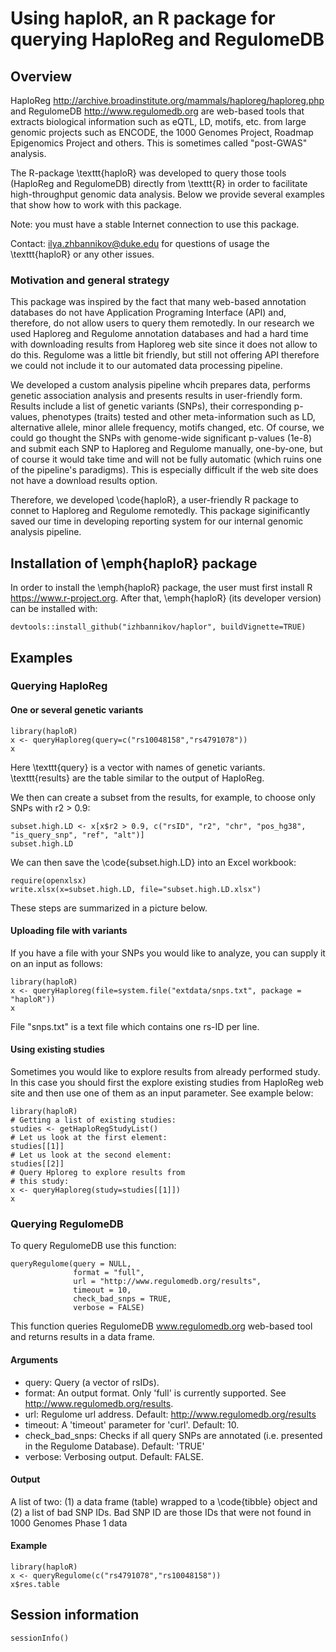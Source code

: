 # Using haploR, an R package for querying HaploReg and RegulomeDB

## Overview

HaploReg <http://archive.broadinstitute.org/mammals/haploreg/haploreg.php> and 
RegulomeDB <http://www.regulomedb.org>
are web-based tools that extracts biological information such as eQTL, 
LD, motifs, etc. from large genomic projects such as ENCODE, 
the 1000 Genomes Project, Roadmap Epigenomics Project and others. 
This is sometimes called "post-GWAS" analysis.

The R-package \texttt{haploR} was developed to query 
those tools (HaploReg and RegulomeDB) directly from 
\texttt{R} in order to facilitate high-throughput 
genomic data analysis. Below we provide several examples 
that show how to work with this package.

Note: you must have a stable Internet connection 
to use this package.

Contact: <ilya.zhbannikov@duke.edu> for questions of 
usage the \texttt{haploR} or any other issues.

### Motivation and general strategy

This package was inspired by the fact that many web-based annotation databases do not have Application Programing Interface (API) and, therefore, do not allow users to query them remotedly. In our research we used Haploreg and Regulome annotation databases and had a hard time with  downloading results from Haploreg web site since it does not allow to do this. Regulome was a little bit friendly, but still not offering API therefore we could not include it to our automated data processing pipeline. 

We developed a custom analysis pipeline whcih prepares data, performs genetic association analysis and presents results in user-friendly form. Results include a list of genetic variants (SNPs), their corresponding p-values, phenotypes (traits) tested and other meta-information such as LD, alternative allele, minor allele frequency, motifs changed, etc. Of course, we could go thought the SNPs with genome-wide significant p-values (1e-8) and submit each SNP to Haploreg and Regulome manually, one-by-one, but of course it would take time and will not be fully automatic (which ruins one of the pipeline's paradigms). This is especially difficult if the web site does not have a download results option.

Therefore, we developed \code{haploR}, a user-friendly R package to connet to Haploreg and Regulome remotedly. This package siginificantly saved our time in developing reporting system for our internal genomic analysis pipeline.



## Installation of \emph{haploR} package

In order to install the \emph{haploR} package, the user must first install R <https://www.r-project.org>. After that, \emph{haploR} (its developer version) can be installed with:

```{r, echo=TRUE, eval=FALSE}
devtools::install_github("izhbannikov/haplor", buildVignette=TRUE)
```





## Examples

### Querying HaploReg
#### One or several genetic variants

```{r, echo=TRUE, message=FALSE}
library(haploR)
x <- queryHaploreg(query=c("rs10048158","rs4791078"))
x
```

Here \texttt{query} is a vector with names of genetic variants. 
\texttt{results} are the table similar to the output of HaploReg.

We then can create a subset from the results, for example, to choose only SNPs with r2 > 0.9:

```{r, echo=TRUE, message=FALSE}
subset.high.LD <- x[x$r2 > 0.9, c("rsID", "r2", "chr", "pos_hg38", "is_query_snp", "ref", "alt")]
subset.high.LD
```

We can then save the \code{subset.high.LD} into an Excel workbook:

```{r, echo=TRUE, message=FALSE}
require(openxlsx)
write.xlsx(x=subset.high.LD, file="subset.high.LD.xlsx")
```

These steps are summarized in a picture below.



#### Uploading file with variants

If you have a file with your SNPs you would like 
to analyze, you can 
supply it on an input as follows:

```{r, echo=TRUE, message=FALSE}
library(haploR)
x <- queryHaploreg(file=system.file("extdata/snps.txt", package = "haploR"))
x
```

File "snps.txt" is a text file which contains one rs-ID per line.

#### Using existing studies

Sometimes you would like to explore results from 
already performed study. In this case you should 
first the explore existing studies from 
HaploReg web site and then use one of 
them as an input parameter. See example below:

```{r, echo=TRUE, message=FALSE}
library(haploR)
# Getting a list of existing studies:
studies <- getHaploRegStudyList()
# Let us look at the first element:
studies[[1]]
# Let us look at the second element:
studies[[2]]
# Query Hploreg to explore results from 
# this study:
x <- queryHaploreg(study=studies[[1]])
x
```

### Querying RegulomeDB

To query RegulomeDB use this function:
```
queryRegulome(query = NULL, 
              format = "full",
              url = "http://www.regulomedb.org/results", 
              timeout = 10,
              check_bad_snps = TRUE, 
              verbose = FALSE)
```

This function queries RegulomeDB www.regulomedb.org web-based tool and returns results in a data frame.

#### Arguments

* query: Query (a vector of rsIDs).
* format: An output format.  Only 'full' is currently supported. See http://www.regulomedb.org/results.
* url: Regulome url address.  Default: http://www.regulomedb.org/results
* timeout: A 'timeout' parameter for 'curl'. Default: 10.
* check_bad_snps: Checks if all query SNPs are annotated (i.e. presented in the Regulome Database). Default: 'TRUE'
* verbose: Verbosing output. Default: FALSE.

#### Output

A list of two: (1) a data frame (table) wrapped to a \code{tibble} object and (2) a list of bad SNP IDs.  Bad SNP ID are those IDs that were not found in 1000 Genomes Phase 1 data

#### Example

```{r, echo=TRUE, message=FALSE}
library(haploR)
x <- queryRegulome(c("rs4791078","rs10048158"))
x$res.table
```


## Session information
```{r, echo=TRUE}
sessionInfo()
```
